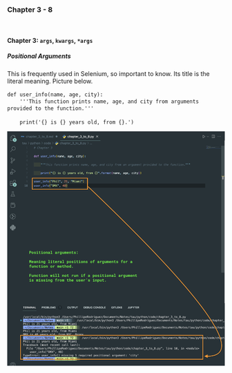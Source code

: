 ### Chapter 3 - 8

<br>

#### Chapter 3: `args`, `kwargs`, `*args`

##### Positional Arguments

This is frequently used in Selenium, so important to know. Its title is the literal meaning. Picture below.

```
def user_info(name, age, city):
    '''This function prints name, age, and city from arguments provided to the function.'''

    print('{} is {} years old, from {}.')
```

![](img/ch3_8_1.png)
